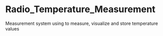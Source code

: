 # Radio_Temperature_Measurement
Measurement system using to measure, visualize and store temperature values 
